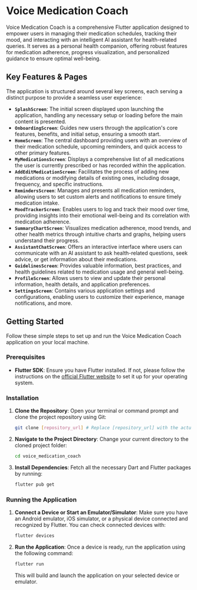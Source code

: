 # Voice Medication Coach

Voice Medication Coach is a comprehensive Flutter application designed to empower users in managing their medication schedules, tracking their mood, and interacting with an intelligent AI assistant for health-related queries. It serves as a personal health companion, offering robust features for medication adherence, progress visualization, and personalized guidance to ensure optimal well-being.

## Key Features & Pages

The application is structured around several key screens, each serving a distinct purpose to provide a seamless user experience:

*   **`SplashScreen`**: The initial screen displayed upon launching the application, handling any necessary setup or loading before the main content is presented.
*   **`OnboardingScreen`**: Guides new users through the application's core features, benefits, and initial setup, ensuring a smooth start.
*   **`HomeScreen`**: The central dashboard providing users with an overview of their medication schedule, upcoming reminders, and quick access to other primary features.
*   **`MyMedicationsScreen`**: Displays a comprehensive list of all medications the user is currently prescribed or has recorded within the application.
*   **`AddEditMedicationScreen`**: Facilitates the process of adding new medications or modifying details of existing ones, including dosage, frequency, and specific instructions.
*   **`RemindersScreen`**: Manages and presents all medication reminders, allowing users to set custom alerts and notifications to ensure timely medication intake.
*   **`MoodTrackerScreen`**: Enables users to log and track their mood over time, providing insights into their emotional well-being and its correlation with medication adherence.
*   **`SummaryChartScreen`**: Visualizes medication adherence, mood trends, and other health metrics through intuitive charts and graphs, helping users understand their progress.
*   **`AssistantChatScreen`**: Offers an interactive interface where users can communicate with an AI assistant to ask health-related questions, seek advice, or get information about their medications.
*   **`GuidelinesScreen`**: Provides valuable information, best practices, and health guidelines related to medication usage and general well-being.
*   **`ProfileScreen`**: Allows users to view and update their personal information, health details, and application preferences.
*   **`SettingsScreen`**: Contains various application settings and configurations, enabling users to customize their experience, manage notifications, and more.

## Getting Started

Follow these simple steps to set up and run the Voice Medication Coach application on your local machine.

### Prerequisites

*   **Flutter SDK**: Ensure you have Flutter installed. If not, please follow the instructions on the [official Flutter website](https://flutter.dev/docs/get-started/install) to set it up for your operating system.

### Installation

1.  **Clone the Repository**:
    Open your terminal or command prompt and clone the project repository using Git:
    ```bash
    git clone [repository_url] # Replace [repository_url] with the actual URL of your project
    ```
2.  **Navigate to the Project Directory**:
    Change your current directory to the cloned project folder:
    ```bash
    cd voice_medication_coach
    ```
3.  **Install Dependencies**:
    Fetch all the necessary Dart and Flutter packages by running:
    ```bash
    flutter pub get
    ```

### Running the Application

1.  **Connect a Device or Start an Emulator/Simulator**:
    Make sure you have an Android emulator, iOS simulator, or a physical device connected and recognized by Flutter. You can check connected devices with:
    ```bash
    flutter devices
    ```
2.  **Run the Application**:
    Once a device is ready, run the application using the following command:
    ```bash
    flutter run
    ```
    This will build and launch the application on your selected device or emulator.
